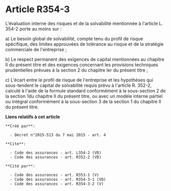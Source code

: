 # Article R354-3

L'évaluation interne des risques et de la solvabilité mentionnée à l'article L. 354-2 porte au moins sur : 

a) Le besoin global de solvabilité, compte tenu du profil de risque spécifique, des limites approuvées de tolérance au risque
et de la stratégie commerciale de l'entreprise ; 

b) Le respect permanent des exigences de capital mentionnées au chapitre II du présent titre et des exigences concernant les
provisions techniques prudentielles prévues à la section 2 du chapitre Ier du présent titre ; 

c) L'écart entre le profil de risque de l'entreprise et les hypothèses qui sous-tendent le capital de solvabilité requis
prévu à l'article R. 352-2, calculé à l'aide de la formule standard conformément à la sous-section 2 de la section 1du
chapitre II du présent titre, ou avec un modèle interne partiel ou intégral conformément à la sous-section 3 de la section 1
du chapitre II du présent titre.

**Liens relatifs à cet article**

	**Créé par**:

	  - Décret n°2015-513 du 7 mai 2015 - art. 4

	**Cite**:

	  - Code des assurances - art. L354-2 (VD)
	  - Code des assurances - art. R352-2 (VD)

	**Cité par**:

	  - Code des assurances - art. R353-1 (V)
	  - Code des assurances - art. R354-3-1 (VD)
	  - Code des assurances - art. R354-3-2 (V)
